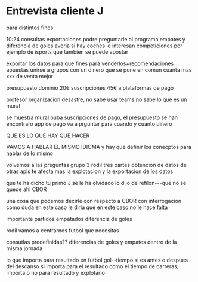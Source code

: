 # Entrevista cliente J
para distintos fines

10:24 consultas exportaciones
podre preguntarle al programa empates y diferencia de goles
averia si hay coches
le interesan competiciones por ejemplo de isports que tambien se puede apostar

exportar los datos para que fines
para venderlos+recomendaciones apuestas
unirse a grupos con un dinero que se pone en comun
cuanta mas xxx de venta mejor

presupuesto
dominio 20€
suscripciones 45€ a plataformas de pago 

profesor
organizacion desastre, no sabe usar teams no sabe lo que es un mural

se muestra mural
buba
suscripciones de pago, el presupuesto
se han encontraro app de pago 
va a prguntar para cuando y cuanto dinero

QUE ES LO QUE HAY QUE HACER

VAMOS A HABLAR EL MISMO IDIOMA y hay que definir los conecptos para hablar de lo mismo

volvemos a las preguntas
grupo 3
rodil
tres partes
obtencion de datos de otras apis
    te afecta mas la explotacion y la exportacion de los datos

que te ha dicho tu primo
J
se le ha olvidado
lo dijo de refilon---que no se quede ahi CBOR

una cosa que podemos decirle con respecto a CBOR
con interrogacion como duda
en este caso le diria que en este caso no le hace falta

importante
partidos empatados
diferencia de goles

rodil
vamos a centrarnos
futbol que necesitas

consutlas predefinidas??
diferencias de goles y empates
dentro de la misma jornada

lo que importa para resultado en futbol
gol--tiempo si es antes o despues del descanso
si importa para el resultado
como el tiempo de carreras, importa o no para resultado y explotarlo




